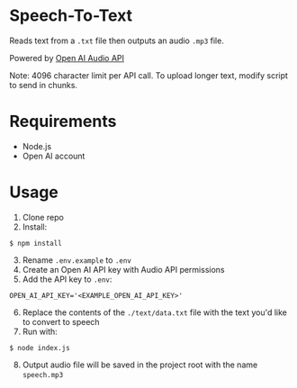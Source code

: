# Speech-To-Text

Reads text from a `.txt` file then outputs an audio `.mp3` file.

Powered by [Open AI Audio API](https://platform.openai.com/docs/guides/speech-to-text)

Note: 4096 character limit per API call. To upload longer text, modify script to send in chunks.

# Requirements

- Node.js
- Open AI account

# Usage

1. Clone repo
2. Install:
```console
$ npm install
```
3. Rename `.env.example` to `.env`
4. Create an Open AI API key with Audio API permissions
5. Add the API key to `.env`:
```env
OPEN_AI_API_KEY='<EXAMPLE_OPEN_AI_API_KEY>'
```
6. Replace the contents of the `./text/data.txt` file with the text you'd like to convert to speech
7. Run with:
```console
$ node index.js
```
8. Output audio file will be saved in the project root with the name `speech.mp3`

